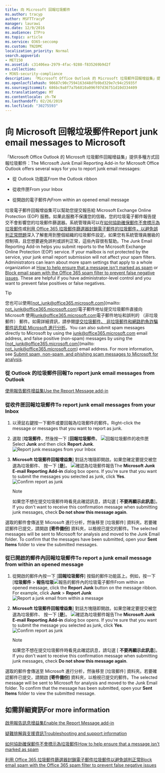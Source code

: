 ```yaml
---
title: 向 Microsoft 回報垃圾郵件
ms.author: tracyp
author: MSFTTracyP
manager: laurawi
ms.date: 12/9/2016
ms.audience: ITPro
ms.topic: article
ms.service: O365-seccomp
ms.custom: TN2DMC
localization_priority: Normal
search.appverid:
- MET150
ms.assetid: c31406ea-2979-4fac-9288-f835269b9d2f
ms.collection:
- M365-security-compliance
description: 「Microsoft Office Outlook 的 Microsoft 垃圾郵件回報增益集」提供多種方式回報垃圾郵件：
ms.openlocfilehash: 90687c90c7594163d48dfb9bd329e7c94c25935f
ms.sourcegitcommit: 686bc9a8f7a7b6810a096f07d36751d10d334409
ms.translationtype: MT
ms.contentlocale: zh-TW
ms.lasthandoff: 02/26/2019
ms.locfileid: "30275593"
---
```

# <a name="report-junk-email-messages-to-microsoft"></a><span data-ttu-id="e7342-103">向 Microsoft 回報垃圾郵件</span><span class="sxs-lookup"><span data-stu-id="e7342-103">Report junk email messages to Microsoft</span></span>

<span data-ttu-id="e7342-104">「Microsoft Office Outlook 的 Microsoft 垃圾郵件回報增益集」提供多種方式回報垃圾郵件：</span><span class="sxs-lookup"><span data-stu-id="e7342-104">The Microsoft Junk Email Reporting Add-in for Microsoft Office Outlook offers several ways for you to report junk email messages:</span></span>
  
- <span data-ttu-id="e7342-105">從 Outlook 功能區</span><span class="sxs-lookup"><span data-stu-id="e7342-105">From the Outlook ribbon</span></span>
    
- <span data-ttu-id="e7342-106">從收件匣</span><span class="sxs-lookup"><span data-stu-id="e7342-106">From your Inbox</span></span>
    
- <span data-ttu-id="e7342-107">從開啟的電子郵件內</span><span class="sxs-lookup"><span data-stu-id="e7342-107">From within an opened email message</span></span>
    
<span data-ttu-id="e7342-p101">垃圾電子郵件回報增益集可以幫助您提交報告給 Microsoft Exchange Online Protection (EOP) 服務。如果此服務不保護您的信箱，您的垃圾電子郵件報告提交不會影響您的垃圾郵件篩選器。系統管理員可以在[如何協助確保郵件不會標示為垃圾郵件](https://go.microsoft.com/fwlink/p/?LinkId=534224)或[利用 Office 365 垃圾郵件篩選器封鎖電子郵件的垃圾郵件，以避免誤判正常問題](https://go.microsoft.com/fwlink/p/?LinkId=534225)深入了解套用到整個組織的垃圾郵件設定。如果您有系統管理員層級的控制項，且您想要避免誤判或誤判正常，這些內容很有幫助。</span><span class="sxs-lookup"><span data-stu-id="e7342-p101">The Junk Email Reporting Add-in helps you submit reports to the Microsoft Exchange Online Protection (EOP) service. If your mailbox is not protected by the service, your junk email report submission will not affect your spam filters. Administrators can learn about more spam settings that apply to a whole organization at [How to help ensure that a message isn't marked as spam](https://go.microsoft.com/fwlink/p/?LinkId=534224) or [Block email spam with the Office 365 spam filter to prevent false negative issues](https://go.microsoft.com/fwlink/p/?LinkId=534225). These are helpful if you have administrator-level control and you want to prevent false positives or false negatives.</span></span>
  
> [!TIP]
> <span data-ttu-id="e7342-p102">您也可以使用[not_junk@office365.microsoft.com](mailto: not_junk@office365.microsoft.com)電子郵件地址提交垃圾郵件直接向 Microsoft 使用[junk@office365.microsoft.com](mailto:junk@office365.microsoft.com)電子郵件地址和誤判的 （非垃圾郵件） 郵件。如需詳細資訊，請參閱[提交垃圾郵件、 非垃圾郵件和網路釣魚詐騙郵件訊息給 Microsoft 進行分析](submit-spam-non-spam-and-phishing-scam-messages-to-microsoft-for-analysis.md)。</span><span class="sxs-lookup"><span data-stu-id="e7342-p102">You can also submit spam messages directly to Microsoft by using the [junk@office365.microsoft.com](mailto:junk@office365.microsoft.com) email address, and false positive (non-spam) messages by using the [not_junk@office365.microsoft.com](mailto: not_junk@office365.microsoft.com) email address. For more information, see [Submit spam, non-spam, and phishing scam messages to Microsoft for analysis](submit-spam-non-spam-and-phishing-scam-messages-to-microsoft-for-analysis.md).</span></span> 
  
### <a name="to-report-junk-email-messages-from-outlook"></a><span data-ttu-id="e7342-114">從 Outlook 的垃圾郵件回報</span><span class="sxs-lookup"><span data-stu-id="e7342-114">To report junk email messages from Outlook</span></span>

[<span data-ttu-id="e7342-115">使用報告郵件增益集</span><span class="sxs-lookup"><span data-stu-id="e7342-115">Use the Report Message add-in</span></span>](https://support.office.com/article/b5caa9f1-cdf3-4443-af8c-ff724ea719d2) 
  
### <a name="to-report-junk-email-messages-from-your-inbox"></a><span data-ttu-id="e7342-116">從收件匣回報垃圾郵件</span><span class="sxs-lookup"><span data-stu-id="e7342-116">To report junk email messages from your Inbox</span></span>

1. <span data-ttu-id="e7342-117">以滑鼠右鍵按一下郵件或要回報為垃圾郵件的郵件。</span><span class="sxs-lookup"><span data-stu-id="e7342-117">Right-click the message or messages that you want to report as junk.</span></span>
    
2. <span data-ttu-id="e7342-p103">選取 [**垃圾郵件**，然後按一下 [**回報垃圾郵件**。 ![回報垃圾郵件的收件匣](media/EOP-Outlook-Junk-Reporting-Tool-3.jpg)</span><span class="sxs-lookup"><span data-stu-id="e7342-p103">Select **Junk** and then click **Report Junk**.  ![Report junk messages from your Inbox](media/EOP-Outlook-Junk-Reporting-Tool-3.jpg)</span></span>
  
3. <span data-ttu-id="e7342-p104">**Microsoft 垃圾郵件回報增益集**] 對話方塊隨即開啟。如果您確定要提交被您選為垃圾郵件、 按一下 [**是**]。 ![確認為垃圾郵件報告](media/EOP-Outlook-Junk-Reporting-Tool-2.jpg)</span><span class="sxs-lookup"><span data-stu-id="e7342-p104">The **Microsoft Junk E-mail Reporting Add-in** dialog box opens. If you're sure that you want to submit the messages you selected as junk, click **Yes**.  ![Confirm report as junk](media/EOP-Outlook-Junk-Reporting-Tool-2.jpg)</span></span>
  
    > [!NOTE]
    > <span data-ttu-id="e7342-123">如果您不想在提交垃圾郵件時看見此確認訊息，請勾選 [ **不要再顯示此訊息**]。</span><span class="sxs-lookup"><span data-stu-id="e7342-123">If you don't want to receive this confirmation message when submitting junk messages, check **Do not show this message again**.</span></span> 
  
<span data-ttu-id="e7342-p105">選取的郵件會傳送至 Microsoft 進行分析，然後移至 [垃圾郵件] 資料夾。若要確認郵件已提交，請開啟 **[寄件備份]** 資料夾，以檢視已提交的郵件。</span><span class="sxs-lookup"><span data-stu-id="e7342-p105">The selected messages will be sent to Microsoft for analysis and moved to the Junk Email folder. To confirm that the messages have been submitted, open your **Sent Items** folder to view the submitted messages.</span></span> 
  
### <a name="to-report-a-junk-email-message-from-within-an-opened-message"></a><span data-ttu-id="e7342-126">從已開啟的郵件內回報垃圾郵件</span><span class="sxs-lookup"><span data-stu-id="e7342-126">To report a junk email message from within an opened message</span></span>

1. <span data-ttu-id="e7342-p106">從開啟的郵件內按一下 [**回報垃圾郵件**] 按鈕的郵件功能區上。例如，按一下 [**垃圾郵件** \> **報告垃圾**![報告的郵件內的垃圾電子郵件](media/EOP-Outlook-Junk-Reporting-Tool-4.jpg)</span><span class="sxs-lookup"><span data-stu-id="e7342-p106">From within an opened message, click the **Report Junk** button on the message ribbon. For example, click **Junk** \> **Report Junk** ![Report a junk email from within a message](media/EOP-Outlook-Junk-Reporting-Tool-4.jpg)</span></span>
  
2. <span data-ttu-id="e7342-p107">**Microsoft 垃圾郵件回報增益集**] 對話方塊隨即開啟。如果您確定要提交被您選為垃圾郵件、 按一下 [**是**]。 ![確認為垃圾郵件報告](media/EOP-Outlook-Junk-Reporting-Tool-2.jpg)</span><span class="sxs-lookup"><span data-stu-id="e7342-p107">The **Microsoft Junk E-mail Reporting Add-in** dialog box opens. If you're sure that you want to submit the message you selected as junk, click **Yes**.  ![Confirm report as junk](media/EOP-Outlook-Junk-Reporting-Tool-2.jpg)</span></span>
  
    > [!NOTE]
    > <span data-ttu-id="e7342-132">如果您不想在提交垃圾郵件時看見此確認訊息，請勾選 [ **不要再顯示此訊息**]。</span><span class="sxs-lookup"><span data-stu-id="e7342-132">If you don't want to receive this confirmation message when submitting junk messages, check **Do not show this message again**.</span></span> 
  
<span data-ttu-id="e7342-p108">選取的郵件會傳送至 Microsoft 進行分析，然後移至 [垃圾郵件] 資料夾。若要確認郵件已提交，請開啟 **[寄件備份]** 資料夾，以檢視已提交的郵件。</span><span class="sxs-lookup"><span data-stu-id="e7342-p108">The selected message will be sent to Microsoft for analysis and moved to the Junk Email folder. To confirm that the message has been submitted, open your **Sent Items** folder to view the submitted message.</span></span> 
  
## <a name="for-more-information"></a><span data-ttu-id="e7342-135">如需詳細資訊</span><span class="sxs-lookup"><span data-stu-id="e7342-135">For more information</span></span>

[<span data-ttu-id="e7342-136">啟用報告訊息增益集</span><span class="sxs-lookup"><span data-stu-id="e7342-136">Enable the Report Message add-in</span></span>](https://support.office.com/article/4250c4bc-6102-420b-9e0a-a95064837676)
  
[<span data-ttu-id="e7342-137">疑難排解與支援資訊</span><span class="sxs-lookup"><span data-stu-id="e7342-137">Troubleshooting and support information</span></span>](troubleshooting-and-support-information.md)
  
[<span data-ttu-id="e7342-138">如何協助確保郵件不會標示為垃圾郵件</span><span class="sxs-lookup"><span data-stu-id="e7342-138">How to help ensure that a message isn't marked as spam</span></span>](https://go.microsoft.com/fwlink/p/?LinkId=534224)
  
[<span data-ttu-id="e7342-139">利用 Office 365 垃圾郵件篩選器封鎖電子郵件垃圾郵件以避免誤判正常</span><span class="sxs-lookup"><span data-stu-id="e7342-139">Block email spam with the Office 365 spam filter to prevent false negative issues</span></span>](https://go.microsoft.com/fwlink/p/?LinkId=534225)
  

